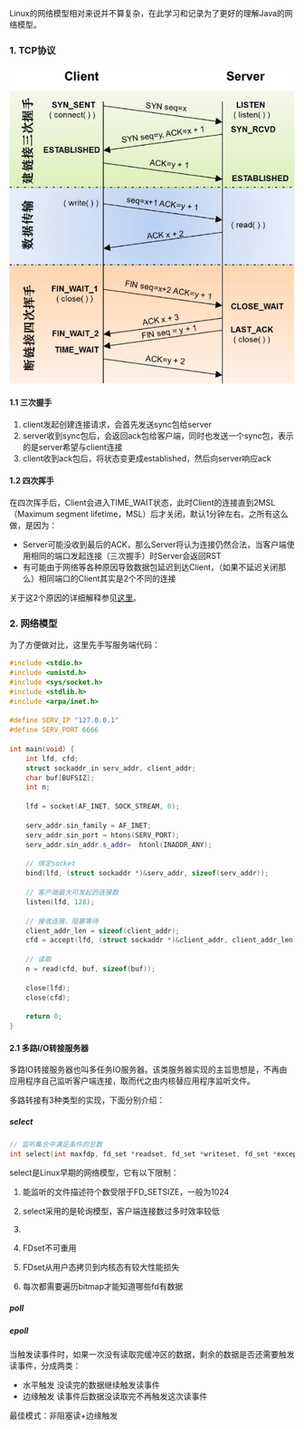 Linux的网络模型相对来说并不算复杂，在此学习和记录为了更好的理解Java的网络模型。

### 1. TCP协议

![tcp-status](../images/tcp-status.bmp)

#### 1.1 三次握手

1. client发起创建连接请求，会首先发送sync包给server
2. server收到sync包后，会返回ack包给客户端，同时也发送一个sync包，表示的是server希望与client连接
3. client收到ack包后，将状态变更成established，然后向server响应ack

#### 1.2 四次挥手
在四次挥手后，Client会进入TIME_WAIT状态，此时Client的连接直到2MSL（Maximum segment lifetime，MSL）后才关闭，默认1分钟左右。之所有这么做，是因为：

- Server可能没收到最后的ACK，那么Server将认为连接仍然合法，当客户端使用相同的端口发起连接（三次握手）时Server会返回RST
- 有可能由于网络等各种原因导致数据包延迟到达Client，（如果不延迟关闭那么）相同端口的Client其实是2个不同的连接

关于这2个原因的详细解释参见[这里](https://draveness.me/whys-the-design-tcp-time-wait/)。

### 2. 网络模型

为了方便做对比，这里先手写服务端代码：

```c++
#include <stdio.h>
#include <unistd.h>
#include <sys/socket.h>
#include <stdlib.h>
#include <arpa/inet.h>

#define SERV_IP "127.0.0.1"
#define SERV_PORT 6666

int main(void) {
    int lfd, cfd;
    struct sockaddr_in serv_addr, client_addr;
    char buf[BUFSIZ];
    int n;
    
    lfd = socket(AF_INET, SOCK_STREAM, 0);
    
    serv_addr.sin_family = AF_INET;
    serv_addr.sin_port = htons(SERV_PORT);
    serv_addr.sin_addr.s_addr=  htonl(INADDR_ANY);
    
    // 绑定socket
    bind(lfd, (struct sockaddr *)&serv_addr, sizeof(serv_addr));
    
    // 客户端最大可发起的连接数
    listen(lfd, 128);
    
    // 接收连接，阻塞等待
    client_addr_len = sizeof(client_addr);
    cfd = accept(lfd, (struct sockaddr *)&client_addr, client_addr_len);
    
    // 读取
    n = read(cfd, buf, sizeof(buf));
    
    close(lfd);
    close(cfd);
        
    return 0;
}
```

#### 2.1 多路I/O转接服务器

多路IO转接服务器也叫多任务IO服务器。该类服务器实现的主旨思想是，不再由应用程序自己监听客户端连接，取而代之由内核替应用程序监听文件。

多路转接有3种类型的实现，下面分别介绍：

##### select

```c++
// 监听集合中满足条件的总数
int select(int maxfdp, fd_set *readset, fd_set *writeset, fd_set *exceptset,struct timeval *timeout);
```

select是Linux早期的网络模型，它有以下限制：

1. 能监听的文件描述符个数受限于FD_SETSIZE，一般为1024
2. select采用的是轮询模型，客户端连接数过多时效率较低
3. 

2. FDset不可重用
3. FDset从用户态拷贝到内核态有较大性能损失
4. 每次都需要遍历bitmap才能知道哪些fd有数据

##### poll



##### epoll

当触发读事件时，如果一次没有读取完缓冲区的数据，剩余的数据是否还需要触发读事件，分成两类：

- 水平触发 没读完的数据继续触发读事件
- 边缘触发 读事件后数据没读取完不再触发这次读事件

最佳模式：非阻塞读+边缘触发